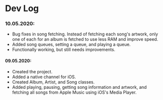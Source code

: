 # Dev Log

### 10.05.2020:

* Bug fixes in song fetching. Instead of fetching each song's artwork, only one of each for an album is fetched to use less RAM and improve speed.
* Added song queues, setting a queue, and playing a queue.
* Functionally working, but still needs improvements. 

#### 09.05.2020:

* Created the project.
* Added a native channel for iOS.
* Created Album, Artist, and Song classes.
* Added playing, pausing, getting song information and artwork, and fetching all songs from Apple Music using iOS's Media Player.